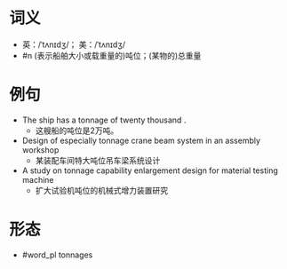# 词义
- 英：/ˈtʌnɪdʒ/； 美：/ˈtʌnɪdʒ/
- #n (表示船舶大小或载重量的)吨位；(某物的)总重量
# 例句
- The ship has a tonnage of twenty thousand .
	- 这艘船的吨位是2万吨。
- Design of especially tonnage crane beam system in an assembly workshop
	- 某装配车间特大吨位吊车梁系统设计
- A study on tonnage capability enlargement design for material testing machine
	- 扩大试验机吨位的机械式增力装置研究
# 形态
- #word_pl tonnages
